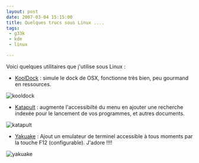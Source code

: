 ```yaml
---
layout: post
date: 2007-03-04 15:15:00
title: Quelques trucs sous Linux ....
tags:
 - g33k
 - kde
 - linux

---
```


Voici quelques utilitaires que j'utilise sous Linux :

  * [KoolDock](http://kooldock.sf.net/) : simule le dock de OSX, fonctionne très bien, peu gourmand en ressources.

![kooldock](/public/Linux/kooldock1.jpg)

  * [Katapult](http://katapult.kde.org/) : augmente l'accessibilté du menu en ajouter une recherche indexée pour le lancement de vos programmes, et autres documents.

![katapult](/public/Linux/katapult1.jpg)   

  * [Yakuake](http://yakuake.uv.ro/) : Ajout un emulateur de terminel accessible à tous moments par la touche F12 (configurable). J'adore !!!!

![yakuake](/public/Linux/yakuake.jpg)
